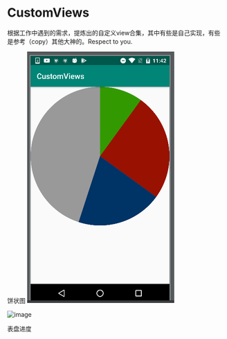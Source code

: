 # CustomViews
根据工作中遇到的需求，提炼出的自定义view合集，其中有些是自己实现，有些是参考（copy）其他大神的。Respect to you.


饼状图
 ![image](https://github.com/PaIn22152/CustomViews/blob/master/imgs/pic1.png)

 ![image](http://github.com/PaIn22152/CustomViews/raw/master/imgs/pic1.jpg)

表盘进度



